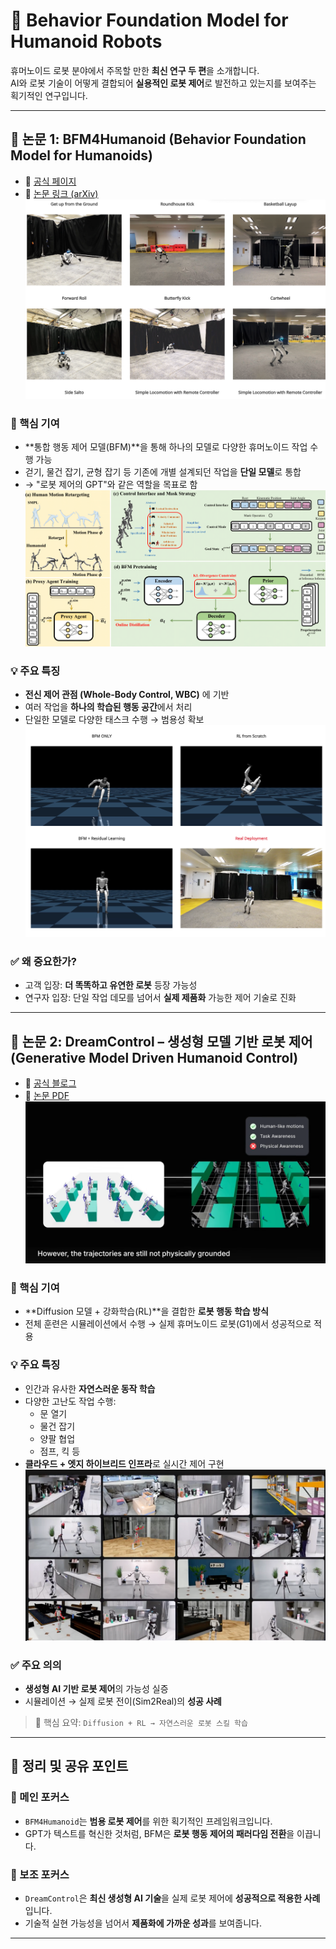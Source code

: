 # 🤖 Behavior Foundation Model for Humanoid Robots

휴머노이드 로봇 분야에서 주목할 만한 **최신 연구 두 편**을 소개합니다.  
AI와 로봇 기술이 어떻게 결합되어 **실용적인 로봇 제어**로 발전하고 있는지를 보여주는 획기적인 연구입니다.

---

## 📌 논문 1: BFM4Humanoid (Behavior Foundation Model for Humanoids)

- 🔗 [공식 페이지](https://bfm4humanoid.github.io/)
- 📜 [논문 링크 (arXiv)](https://arxiv.org/abs/2509.13780)
  ![Behavior Gallery](images/BFM4Humanoid_1.png)

### 🌟 핵심 기여

- **통합 행동 제어 모델(BFM)**을 통해 하나의 모델로 다양한 휴머노이드 작업 수행 가능
- 걷기, 물건 잡기, 균형 잡기 등 기존에 개별 설계되던 작업을 **단일 모델**로 통합
- → "로봇 제어의 GPT"와 같은 역할을 목표로 함
![BFM Implementation](images/BFM4Humanoid_2.png)

### 💡 주요 특징

- **전신 제어 관점 (Whole-Body Control, WBC)** 에 기반
- 여러 작업을 **하나의 학습된 행동 공간**에서 처리
- 단일한 모델로 다양한 태스크 수행 → 범용성 확보
![BFM Applications](images/BFM4Humanoid_3.png)

### ✅ 왜 중요한가?

- 고객 입장: **더 똑똑하고 유연한 로봇** 등장 가능성
- 연구자 입장: 단일 작업 데모를 넘어서 **실제 제품화** 가능한 제어 기술로 진화

---

## 📌 논문 2: DreamControl – 생성형 모델 기반 로봇 제어 (Generative Model Driven Humanoid Control)

- 📜 [공식 블로그](http://www.generalrobotics.company/post/dreamcontrol-building-humanoid-ai-skills)
- 📰 [논문 PDF](https://genrobo.github.io/DreamControl/static/paper/DreamControl_arxiv.pdf)
![DreamControl](images/DreamControl_1.png)

### 🌟 핵심 기여

- **Diffusion 모델 + 강화학습(RL)**을 결합한 **로봇 행동 학습 방식**
- 전체 훈련은 시뮬레이션에서 수행 → 실제 휴머노이드 로봇(G1)에서 성공적으로 적용

### 💡 주요 특징

- 인간과 유사한 **자연스러운 동작 학습**
- 다양한 고난도 작업 수행:
  - 문 열기
  - 물건 잡기
  - 양팔 협업
  - 점프, 킥 등
- **클라우드 + 엣지 하이브리드 인프라**로 실시간 제어 구현
![DreamControl](images/DreamControl_2.png)

### ✅ 주요 의의

- **생성형 AI 기반 로봇 제어**의 가능성 실증
- 시뮬레이션 → 실제 로봇 전이(Sim2Real)의 **성공 사례**

> 🔑 핵심 요약: `Diffusion + RL → 자연스러운 로봇 스킬 학습`

---

## 🔑 정리 및 공유 포인트

### 📍 메인 포커스

- `BFM4Humanoid`는 **범용 로봇 제어**를 위한 획기적인 프레임워크입니다.
- GPT가 텍스트를 혁신한 것처럼, BFM은 **로봇 행동 제어의 패러다임 전환**을 이끕니다.

### 📍 보조 포커스

- `DreamControl`은 **최신 생성형 AI 기술**을 실제 로봇 제어에 **성공적으로 적용한 사례**입니다.
- 기술적 실현 가능성을 넘어서 **제품화에 가까운 성과**를 보여줍니다.

---

